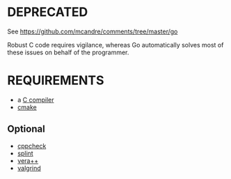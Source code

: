 # DEPRECATED

See https://github.com/mcandre/comments/tree/master/go

Robust C code requires vigilance, whereas Go automatically solves most of these issues on behalf of the programmer.

# REQUIREMENTS

* a [C compiler](https://en.wikipedia.org/wiki/List_of_compilers#C_compilers)
* [cmake](https://cmake.org)

## Optional

* [cppcheck](http://cppcheck.sourceforge.net)
* [splint](http://www.splint.org)
* [vera++](https://bitbucket.org/verateam/vera/wiki/Home)
* [valgrind](http://valgrind.org)
